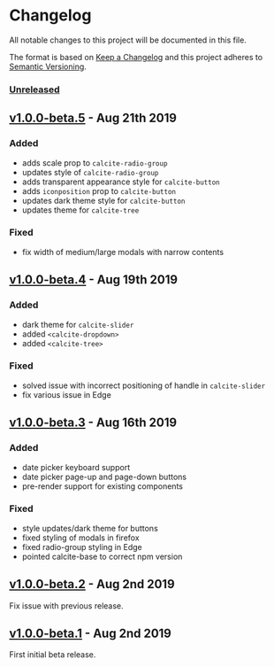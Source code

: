 # Changelog

All notable changes to this project will be documented in this file.

The format is based on [Keep a Changelog](http://keepachangelog.com/en/1.0.0/)
and this project adheres to [Semantic Versioning](http://semver.org/spec/v2.0.0.html).

### [Unreleased][HEAD]

## [v1.0.0-beta.5] - Aug 21th 2019

### Added
- adds scale prop to `calcite-radio-group`
- updates style of  `calcite-radio-group`
- adds transparent appearance style for `calcite-button`
- adds `iconposition` prop to `calcite-button`
- updates dark theme style for `calcite-button`
- updates theme for `calcite-tree`

### Fixed
- fix width of medium/large modals with narrow contents

## [v1.0.0-beta.4] - Aug 19th 2019

### Added
- dark theme for `calcite-slider`
- added `<calcite-dropdown>`
- added `<calcite-tree>`


### Fixed
- solved issue with incorrect positioning of handle in `calcite-slider`
- fix various issue in Edge

## [v1.0.0-beta.3] - Aug 16th 2019

### Added
- date picker keyboard support
- date picker page-up and page-down buttons
- pre-render support for existing components

### Fixed
- style updates/dark theme for buttons
- fixed styling of modals in firefox
- fixed radio-group styling in Edge
- pointed calcite-base to correct npm version

## [v1.0.0-beta.2] - Aug 2nd 2019

Fix issue with previous release.

## [v1.0.0-beta.1] - Aug 2nd 2019

First initial beta release.

[v1.0.0-beta.5]: https://github.com/ArcGIS/calcite-components/compare/v1.0.0-beta.4...v1.0.0-beta.5 "v1.0.0-beta.5"
[v1.0.0-beta.4]: https://github.com/ArcGIS/calcite-components/compare/v1.0.0-beta.3...v1.0.0-beta.4 "v1.0.0-beta.4"
[v1.0.0-beta.3]: https://github.com/ArcGIS/calcite-components/compare/v1.0.0-beta.2...v1.0.0-beta.3 "v1.0.0-beta.3"
[v1.0.0-beta.2]: https://github.com/ArcGIS/calcite-components/compare/v1.0.0-beta.1...v1.0.0-beta.2 "v1.0.0-beta.2"
[v1.0.0-beta.1]: https://github.com/ArcGIS/calcite-components/compare/dafb2312835ec6fef134d0d2b20aabd1dfe907cf...v1.0.0-beta.1 "v1.0.0-beta.1"
[HEAD]: https://github.com/ArcGIS/calcite-components/compare/v1.0.0-beta.3...HEAD "Unreleased Changes"
